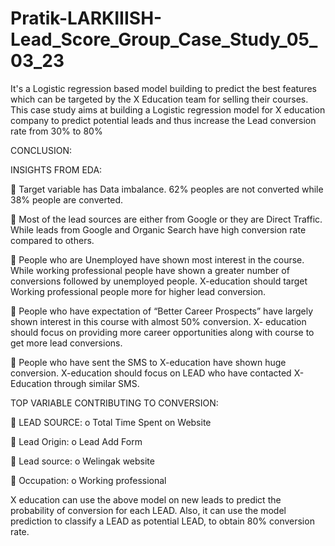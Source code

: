 # Pratik-LARKIIISH-Lead_Score_Group_Case_Study_05_03_23
It's a Logistic regression based model building to predict the best features which can be targeted by the X Education team for selling their courses. This case study aims at building a Logistic regression model for X education company to predict potential leads and thus increase the Lead conversion rate from 30% to 80%

CONCLUSION:

INSIGHTS FROM EDA:

 Target variable has Data imbalance. 62% peoples are not converted while 38% people are converted.

 Most of the lead sources are either from Google or they are Direct Traffic. While leads from Google and Organic Search have high conversion rate compared to others.

 People who are Unemployed have shown most interest in the course. While working professional people have shown a greater number of conversions followed by unemployed people. X-education should target Working professional people more for higher lead conversion.

 People who have expectation of “Better Career Prospects” have largely shown interest in this course with almost 50% conversion. X- education should focus on providing more career opportunities along with course to get more lead conversions.

 People who have sent the SMS to X-education have shown huge conversion. X-education should focus on LEAD who have contacted X-Education through similar SMS.

TOP VARIABLE CONTRIBUTING TO CONVERSION:

 LEAD SOURCE: o Total Time Spent on Website

 Lead Origin: o Lead Add Form

 Lead source: o Welingak website

 Occupation: o Working professional

X education can use the above model on new leads to predict the probability of conversion for each LEAD. Also, it can use the model prediction to classify a LEAD as potential LEAD, to obtain 80% conversion rate.
